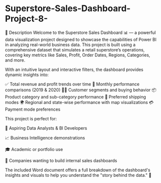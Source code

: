 # Superstore-Sales-Dashboard-Project-8-
📘 Description
Welcome to the Superstore Sales Dashboard 📊 — a powerful data visualization project designed to showcase the capabilities of Power BI in analyzing real-world business data. This project is built using a comprehensive dataset that simulates a retail superstore’s operations, covering key metrics like Sales, Profit, Order Dates, Regions, Categories, and more.

With an intuitive layout and interactive filters, the dashboard provides dynamic insights into:

✅ Total revenue and profit trends over time
📅 Monthly performance comparisons (2019 & 2020)
🧑‍💼 Customer segments and buying behavior
📦 Product category and sub-category performance
🚚 Preferred shipping modes
🌍 Regional and state-wise performance with map visualizations
💳 Payment mode preferences

This project is perfect for:

🧠 Aspiring Data Analysts & BI Developers

📈 Business Intelligence demonstrations

🎓 Academic or portfolio use

💼 Companies wanting to build internal sales dashboards

The included Word document offers a full breakdown of the dashboard's insights and visuals to help you understand the "story behind the data." 📖
